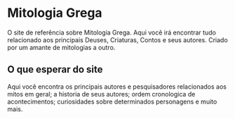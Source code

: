 # Mitologia Grega
 O site de referência sobre Mitologia Grega. Aqui você irá encontrar tudo relacionado aos principais Deuses, Criaturas, Contos e seus autores. Criado por um amante de mitologias a outro.
 ## O que esperar do site
  Aqui você encontra os principais autores e pesquisadores relacionados aos mitos em geral; a historia de seus autores; ordem cronologica de acontecimentos; curiosidades sobre determinados personagens e muito mais.
  
